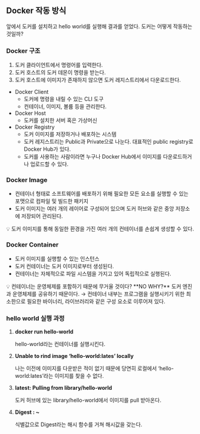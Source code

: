 ## Docker 작동 방식

앞에서 도커를 설치하고 hello world를 실행해 결과를 얻었다. 도커는 어떻게 작동하는 것일까?

### Docker 구조

1. 도커 클라이언트에서 명령어를 입력한다.
2. 도커 호스트의 도커 데몬이 명령을 받는다.
3. 도커 호스트에 이미지가 존재하지 않으면 도커 레지스트리에서 다운로드한다.
- Docker Client
    - 도커에 명령을 내릴 수 있는 CLI 도구
    - 컨테이너, 이미지, 볼륨 등을 관리한다.
- Docker Host
    - 도커를 설치한 서버 혹은 가상머신
- Docker Registry
    - 도커 이미지를 저장하거나 배포하는 시스템
    - 도커 레지스트리는 Public과 Private으로 나눈다. 대표적인 public registry로 Docker Hub가 있다.
    - 도커를 사용하는 사람이라면 누구나 Docker Hub에서 이미지를 다운로드하거나 업로드할 수 있다.

### Docker Image

- 컨테이너 형태로 소프트웨어를 배포하기 위해 필요한 모든 요소를 실행할 수 있는 포맷으로 컴파일 및 빌드한 패키지
- 도커 이미지는 여러 개의 레이어로 구성되어 있으며 도커 허브와 같은 중앙 저장소에 저장되어 관리된다.

<aside>
💡 도커 이미지를 통해 동일한 환경을 가진 여러 개의 컨테이너를 손쉽게 생성할 수 있다.

</aside>

### Docker Container

- 도커 이미지를 실행할 수 있는 인스턴스
- 도커 컨테이너는 도커 이미지로부터 생성된다.
- 컨테이너는 자체적으로 파일 시스템을 가지고 있어 독립적으로 실행된다.

<aside>
💡 컨테이너는 운영체제를 포함하기 때문에 무거울 것이다? **NO
WHY?**
도커 엔진과 운영체제를 공유하기 때문이다.
→ 컨테이너 내부는 프로그램을 실행시키기 위한 최소한으로 필요한 바이너리, 라이브러리와 같은 구성 요소로 이루어져 있다.

</aside>

### hello world 실행 과정

1. **docker run hello-world**

   hello-world라는 컨테이너를 실행시킨다.

2. **Unable to rind image ‘hello-world:lates’ locally**

   나는 이전에 이미지를 다운받은 적이 없기 때문에 당연히 로컬에서 ‘hello-world:lates’라는 이미지를 찾을 수 없다.

3. **latest: Pulling from library/hello-world**

   도커 허브에 있는 library/hello-world에서 이미지를 pull 받아온다.

4. **Digest : ~**

   식별값으로 Digest라는 해시 함수를 거쳐 해시값을 갖는다.
